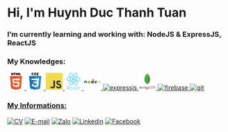 <h1 align="left">Hi, I'm Huynh Duc Thanh Tuan</h1>
<h3 align="left">I’m currently learning and working with: NodeJS & ExpressJS, ReactJS</h3>

<div align="center">
<h3 align="left">My Knowledges:</h3>
<p align='left'>
<a href="https://www.w3schools.com/html/" target="_blank" rel="noopener noreferrer">
<img src="https://raw.githubusercontent.com/devicons/devicon/master/icons/html5/html5-original-wordmark.svg" alt="html5" width="40" height="40"/>
</a>
<a href="https://www.w3schools.com/css/" target="_blank" rel="noopener noreferrer">
<img src="https://raw.githubusercontent.com/devicons/devicon/master/icons/css3/css3-original-wordmark.svg" alt="css3" width="40" height="40"/>
</a>
<a href="https://developer.mozilla.org/en-US/docs/Web/javascript" target="_blank" rel="noopener noreferrer">
<img src="https://raw.githubusercontent.com/devicons/devicon/master/icons/javascript/javascript-original.svg" alt="javascript" width="40" height="40"/>
</a>
<a href="https://reactjs.org/" target="_blank" rel="noopener noreferrer">
<img src="https://raw.githubusercontent.com/devicons/devicon/master/icons/react/react-original-wordmark.svg" alt="react" width="40" height="40"/>
</a>
<a href="https://nodejs.org/en/" target="_blank" rel="noopener noreferrer">
<img src="https://raw.githubusercontent.com/devicons/devicon/master/icons/nodejs/nodejs-original-wordmark.svg" alt="nodejs" width="40" height="40"/>
</a>
<a href="http://expressjs.com/" target="_blank" rel="noopener noreferrer">
<img src="https://www.vectorlogo.zone/logos/expressjs/expressjs-ar21.svg" alt="expressjs" width="40" height="40"/>
</a>
<a href="https://www.mongodb.com/" target="_blank" rel="noopener noreferrer">
<img src="https://raw.githubusercontent.com/devicons/devicon/master/icons/mongodb/mongodb-original-wordmark.svg" alt="mongodb" width="40" height="40"/>
</a>
<a href="https://firebase.google.com/" target="_blank" rel="noopener noreferrer">
<img src="https://www.vectorlogo.zone/logos/firebase/firebase-icon.svg" alt="firebase" width="40" height="40"/>
</a>
<a href="https://git-scm.com/" target="_blank" rel="noopener noreferrer">
<img src="https://www.vectorlogo.zone/logos/git-scm/git-scm-icon.svg" alt="git" width="40" height="40"/>
</p>

<h3 align="left">My Informations:</h3>
<p align="left">
<a href="https://pdfhost.io/v/efKHb8Wbp_HuynhDucThanhTuanCV" target="_blank" rel="noopener noreferrer"><img align="center" src="https://cdns.iconmonstr.com/wp-content/releases/preview/2021/240/iconmonstr-cv-4.png" alt="CV" title="CV" height="30" width="40" /></a>
<a href="mailto:tuan40655@gmail.com" target="_blank" rel="noopener noreferrer"><img align="center" src="https://cdn.worldvectorlogo.com/logos/official-gmail-icon-2020-.svg" alt="E-mail" title="E-mail" height="30" width="40" /></a>
<a href="https://zalo.me/84377981893" target="_blank" rel="noopener noreferrer"><img align="center" src="https://seeklogo.com/images/Z/zalo-logo-B0A0B2B326-seeklogo.com.png" alt="Zalo" title="Zalo" height="30" width="40" /></a>
<a href="https://www.linkedin.com/in/huynhducthanhtuan/" target="_blank" rel="noopener noreferrer"><img align="center" src="https://raw.githubusercontent.com/rahuldkjain/github-profile-readme-generator/master/src/images/icons/Social/linked-in-alt.svg" alt="Linkedin" title="Linkedin" height="30" width="40" /></a>
<a href="https://www.facebook.com/huynhducthanhtuan" target="_blank" rel="noopener noreferrer"><img align="center" src="https://raw.githubusercontent.com/rahuldkjain/github-profile-readme-generator/master/src/images/icons/Social/facebook.svg" alt="Facebook" title="Facebook" height="30" width="40" /></a>
</p>
</div>

